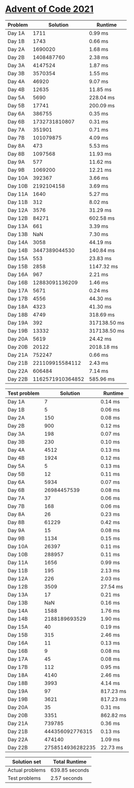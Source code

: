 # [Advent of Code 2021](https://adventofcode.com/2021)

| Problem | Solution | Runtime |
|---------|----------|---------|
|Day 1A| 1711 | 0.99 ms |
|Day 1B| 1743 | 0.66 ms |
|Day 2A| 1690020 | 1.68 ms |
|Day 2B| 1408487760 | 2.38 ms |
|Day 3A| 4147524 | 1.87 ms |
|Day 3B| 3570354 | 1.55 ms |
|Day 4A| 46920 | 9.07 ms |
|Day 4B| 12635 | 11.85 ms |
|Day 5A| 5690 | 228.04 ms |
|Day 5B| 17741 | 200.09 ms |
|Day 6A| 386755 | 0.35 ms |
|Day 6B| 1732731810807 | 0.31 ms |
|Day 7A| 351901 | 0.71 ms |
|Day 7B| 101079875 | 4.09 ms |
|Day 8A| 473 | 5.53 ms |
|Day 8B| 1097568 | 11.93 ms |
|Day 9A| 577 | 11.62 ms |
|Day 9B| 1069200 | 12.21 ms |
|Day 10A| 392367 | 3.66 ms |
|Day 10B| 2192104158 | 3.69 ms |
|Day 11A| 1640 | 5.27 ms |
|Day 11B| 312 | 8.02 ms |
|Day 12A| 3576 | 31.29 ms |
|Day 12B| 84271 | 602.58 ms |
|Day 13A| 661 | 3.39 ms |
|Day 13B| NaN | 7.30 ms |
|Day 14A| 3058 | 44.19 ms |
|Day 14B| 3447389044530 | 140.84 ms |
|Day 15A| 553 | 23.83 ms |
|Day 15B| 2858 | 1147.32 ms |
|Day 16A| 967 | 2.21 ms |
|Day 16B| 12883091136209 | 1.46 ms |
|Day 17A| 5671 | 0.24 ms |
|Day 17B| 4556 | 44.30 ms |
|Day 18A| 4323 | 41.30 ms |
|Day 18B| 4749 | 318.69 ms |
|Day 19A| 392 | 317138.50 ms |
|Day 19B| 13332 | 317138.50 ms |
|Day 20A| 5619 | 24.42 ms |
|Day 20B| 20122 | 2018.18 ms |
|Day 21A| 752247 | 0.66 ms |
|Day 21B| 221109915584112 | 2.43 ms |
|Day 22A| 606484 | 7.14 ms |
|Day 22B| 1162571910364852 | 585.96 ms |

| Test problem | Solution | Runtime |
|--------------|----------|---------|
|Day 1A| 7 | 0.14 ms |
|Day 1B| 5 | 0.06 ms |
|Day 2A| 150 | 0.08 ms |
|Day 2B| 900 | 0.12 ms |
|Day 3A| 198 | 0.07 ms |
|Day 3B| 230 | 0.10 ms |
|Day 4A| 4512 | 0.13 ms |
|Day 4B| 1924 | 0.12 ms |
|Day 5A| 5 | 0.13 ms |
|Day 5B| 12 | 0.11 ms |
|Day 6A| 5934 | 0.07 ms |
|Day 6B| 26984457539 | 0.08 ms |
|Day 7A| 37 | 0.06 ms |
|Day 7B| 168 | 0.06 ms |
|Day 8A| 26 | 0.23 ms |
|Day 8B| 61229 | 0.42 ms |
|Day 9A| 15 | 0.08 ms |
|Day 9B| 1134 | 0.15 ms |
|Day 10A| 26397 | 0.11 ms |
|Day 10B| 288957 | 0.11 ms |
|Day 11A| 1656 | 0.99 ms |
|Day 11B| 195 | 2.13 ms |
|Day 12A| 226 | 2.03 ms |
|Day 12B| 3509 | 27.54 ms |
|Day 13A| 17 | 0.21 ms |
|Day 13B| NaN | 0.16 ms |
|Day 14A| 1588 | 1.76 ms |
|Day 14B| 2188189693529 | 1.90 ms |
|Day 15A| 40 | 0.19 ms |
|Day 15B| 315 | 2.46 ms |
|Day 16A| 11 | 0.13 ms |
|Day 16B| 9 | 0.08 ms |
|Day 17A| 45 | 0.08 ms |
|Day 17B| 112 | 0.95 ms |
|Day 18A| 4140 | 2.46 ms |
|Day 18B| 3993 | 4.14 ms |
|Day 19A| 97 | 817.23 ms |
|Day 19B| 3621 | 817.23 ms |
|Day 20A| 35 | 0.31 ms |
|Day 20B| 3351 | 862.82 ms |
|Day 21A| 739785 | 0.36 ms |
|Day 21B| 444356092776315 | 0.13 ms |
|Day 22A| 474140 | 1.09 ms |
|Day 22B| 2758514936282235 | 22.73 ms |

| Solution set | Total Runtime |
|--------------|---------------|
| Actual problems | 639.85 seconds |
| Test problems | 2.57 seconds |

